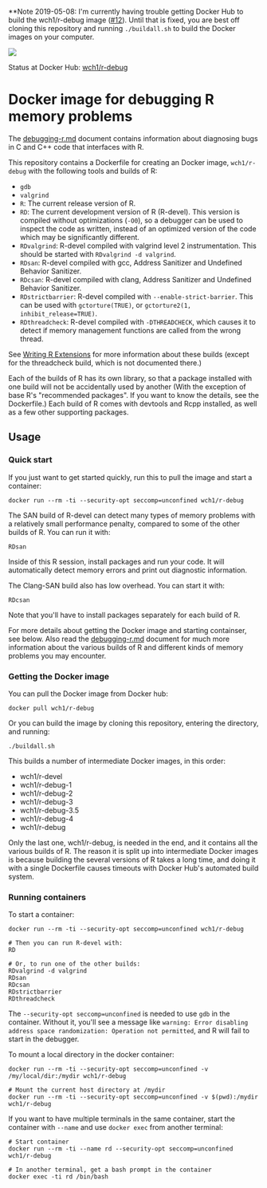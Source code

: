 **Note 2019-05-08: I'm currently having trouble getting Docker Hub to build the wch1/r-debug image ([#12](https://github.com/wch/r-debug/issues/12)). Until that is fixed, you are best off cloning this repository and running `./buildall.sh` to build the Docker images on your computer.


[![](https://images.microbadger.com/badges/image/wch1/r-debug.svg)](https://microbadger.com/images/wch1/r-debug)

Status at Docker Hub: [wch1/r-debug](https://hub.docker.com/r/wch1/r-debug/)


Docker image for debugging R memory problems
============================================

The [debugging-r.md](debugging-r.md) document contains information about diagnosing bugs in C and C++ code that interfaces with R.

This repository contains a Dockerfile for creating an Docker image, `wch1/r-debug` with the following tools and builds of R:

* `gdb`
* `valgrind`
* `R`: The current release version of R.
* `RD`: The current development version of R (R-devel). This version is compiled without optimizations (`-O0`), so a debugger can be used to inspect the code as written, instead of an optimized version of the code which may be significantly different.
* `RDvalgrind`: R-devel compiled with valgrind level 2 instrumentation. This should be started with `RDvalgrind -d valgrind`.
* `RDsan`: R-devel compiled with gcc, Address Sanitizer and Undefined Behavior Sanitizer.
* `RDcsan`: R-devel compiled with clang, Address Sanitizer and Undefined Behavior Sanitizer.
* `RDstrictbarrier`: R-devel compiled with `--enable-strict-barrier`. This can be used with `gctorture(TRUE)`, or `gctorture2(1, inhibit_release=TRUE)`.
* `RDthreadcheck`: R-devel compiled with `-DTHREADCHECK`, which causes it to detect if memory management functions are called from the wrong thread.


See [Writing R Extensions](https://cran.r-project.org/doc/manuals/r-release/R-exts.html#Checking-memory-access) for more information about these builds (except for the threadcheck build, which is not documented there.)

Each of the builds of R has its own library, so that a package installed with one build will not be accidentally used by another (With the exception of base R's "recommended packages". If you want to know the details, see the Dockerfile.) Each build of R comes with devtools and Rcpp installed, as well as a few other supporting packages.


## Usage


### Quick start

If you just want to get started quickly, run this to pull the image and start a container:

```
docker run --rm -ti --security-opt seccomp=unconfined wch1/r-debug
```

The SAN build of R-devel can detect many types of memory problems with a relatively small performance penalty, compared to some of the other builds of R. You can run it with:

```
RDsan
```

Inside of this R session, install packages and run your code. It will automatically detect memory errors and print out diagnostic information.

The Clang-SAN build also has low overhead. You can start it with:

```
RDcsan
```

Note that you'll have to install packages separately for each build of R.


For more details about getting the Docker image and starting containser, see below. Also read the [debugging-r.md](debugging-r.md) document for much more information about the various builds of R and different kinds of memory problems you may encounter.


### Getting the Docker image

You can pull the Docker image from Docker hub:

```
docker pull wch1/r-debug
```

Or you can build the image by cloning this repository, entering the directory, and running:

```
./buildall.sh
```

This builds a number of intermediate Docker images, in this order:

* wch1/r-devel
* wch1/r-debug-1
* wch1/r-debug-2
* wch1/r-debug-3
* wch1/r-debug-3.5
* wch1/r-debug-4
* wch1/r-debug

Only the last one, wch1/r-debug, is needed in the end, and it contains all the various builds of R. The reason it is split up into intermediate Docker images is because building the several versions of R takes a long time, and doing it with a single Dockerfile causes timeouts with Docker Hub's automated build system.


### Running containers

To start a container:

```
docker run --rm -ti --security-opt seccomp=unconfined wch1/r-debug

# Then you can run R-devel with:
RD

# Or, to run one of the other builds:
RDvalgrind -d valgrind
RDsan
RDcsan
RDstrictbarrier
RDthreadcheck
```

The `--security-opt seccomp=unconfined` is needed to use `gdb` in the container. Without it, you'll see a message like `warning: Error disabling address space randomization: Operation not permitted`, and R will fail to start in the debugger.


To mount a local directory in the docker container:

```
docker run --rm -ti --security-opt seccomp=unconfined -v /my/local/dir:/mydir wch1/r-debug

# Mount the current host directory at /mydir
docker run --rm -ti --security-opt seccomp=unconfined -v $(pwd):/mydir wch1/r-debug
```


If you want to have multiple terminals in the same container, start the container with `--name` and use `docker exec` from another terminal:

```
# Start container
docker run --rm -ti --name rd --security-opt seccomp=unconfined wch1/r-debug

# In another terminal, get a bash prompt in the container
docker exec -ti rd /bin/bash
```
